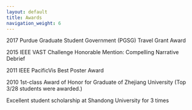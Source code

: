 ```yaml
---
layout: default
title: Awards
navigation_weight: 6
---
```


2017 Purdue Graduate Student Government (PGSG) Travel Grant Award

2015 IEEE VAST Challenge Honorable Mention: Compelling Narrative Debrief

2011 IEEE PacificVis Best Poster Award

2010 1st-class Award of Honor for Graduate of Zhejiang University (Top 3/28 students were awarded.)

Excellent student scholarship at Shandong University for 3 times 